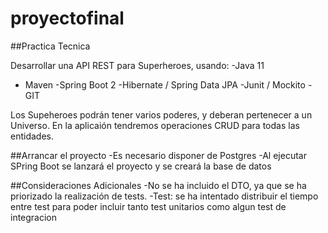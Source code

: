 # proyectofinal

##Practica Tecnica

Desarrollar una API REST para Superheroes, usando:
-Java 11
- Maven
-Spring Boot 2
-Hibernate / Spring Data JPA
-Junit / Mockito
-GIT

Los Supeheroes podrán tener varios poderes, y deberan pertenecer a un Universo. En la aplicaión tendremos operaciones CRUD para todas las entidades.

##Arrancar el proyecto
-Es necesario disponer de Postgres 
-Al ejecutar SPring Boot se lanzará el proyecto y se creará la base de datos

##Consideraciones Adicionales
-No se ha incluido el DTO, ya que se ha priorizado la realización de tests.
-Test: se ha intentado distribuir el tiempo entre test para poder incluir tanto test unitarios como algun test de integracion
